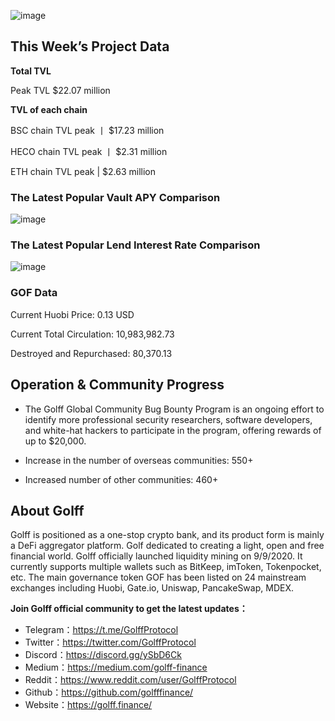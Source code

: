 ![image](https://docs.golff.com/blog/page/week46/1.png)

## This Week’s Project Data

**Total TVL**

Peak TVL $22.07 million

**TVL of each chain**

BSC chain TVL peak 丨 $17.23 million

HECO chain TVL peak 丨 $2.31 million

ETH chain TVL peak | $2.63 million

### The Latest Popular Vault APY Comparison

![image](https://docs.golff.com/blog/page/week46/2.png)

### The Latest Popular Lend Interest Rate Comparison

![image](https://docs.golff.com/blog/page/week46/3.png)

### GOF Data

Current Huobi Price: 0.13 USD

Current Total Circulation: 10,983,982.73

Destroyed and Repurchased: 80,370.13



## Operation & Community Progress

- The Golff Global Community Bug Bounty Program is an ongoing effort to identify more professional security researchers, software developers, and white-hat hackers to participate in the program, offering rewards of up to $20,000.

- Increase in the number of overseas communities: 550+

- Increased number of other communities: 460+

  

## About Golff

Golff is positioned as a one-stop crypto bank, and its product form is mainly a DeFi aggregator platform. Golf dedicated to creating a light, open and free financial world. Golff officially launched liquidity mining on 9/9/2020. It currently supports multiple wallets such as BitKeep, imToken, Tokenpocket, etc. The main governance token GOF has been listed on 24 mainstream exchanges including Huobi, Gate.io, Uniswap, PancakeSwap, MDEX.

**Join Golff official community to get the latest updates：**

- Telegram：https://t.me/GolffProtocol
- Twitter：https://twitter.com/GolffProtocol
- Discord：https://discord.gg/ySbD6Ck
- Medium：https://medium.com/golff-finance
- Reddit：https://www.reddit.com/user/GolffProtocol
- Github：https://github.com/golfffinance/
- Website：https://golff.finance/